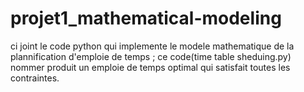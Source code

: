 # projet1_mathematical-modeling
ci joint le code python qui implemente le modele mathematique de la plannification d'emploie de temps ; ce code(time table sheduing.py) nommer  produit un emploie de temps optimal qui satisfait toutes les contraintes.
